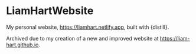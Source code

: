 # LiamHartWebsite

My personal website, https://liamhart.netlify.app, built with {distill}.

Archived due to my creation of a new and improved website at https://liam-hart.github.io.
